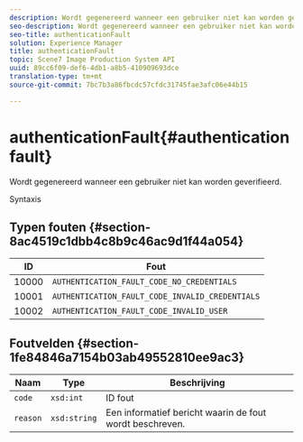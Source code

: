 ```yaml
---
description: Wordt gegenereerd wanneer een gebruiker niet kan worden geverifieerd.
seo-description: Wordt gegenereerd wanneer een gebruiker niet kan worden geverifieerd.
seo-title: authenticationFault
solution: Experience Manager
title: authenticationFault
topic: Scene7 Image Production System API
uuid: 89cc6f09-def6-4db1-a8b5-410909693dce
translation-type: tm+mt
source-git-commit: 7bc7b3a86fbcdc57cfdc31745fae3afc06e44b15

---
```



# authenticationFault{#authenticationfault}

Wordt gegenereerd wanneer een gebruiker niet kan worden geverifieerd.

Syntaxis

## Typen fouten {#section-8ac4519c1dbb4c8b9c46ac9d1f44a054}

| ID | Fout |
|---|---|
| 10000 | `AUTHENTICATION_FAULT_CODE_NO_CREDENTIALS` |
| 10001 | `AUTHENTICATION_FAULT_CODE_INVALID_CREDENTIALS` |
| 10002 | `AUTHENTICATION_FAULT_CODE_INVALID_USER` |

## Foutvelden {#section-1fe84846a7154b03ab49552810ee9ac3}

| Naam | Type | Beschrijving |
|---|---|---|
| `code` | `xsd:int` | ID fout |
| `reason` | `xsd:string` | Een informatief bericht waarin de fout wordt beschreven. |

